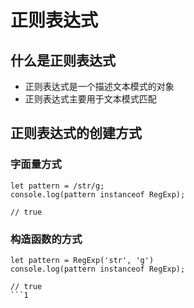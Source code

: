 # 正则表达式
## 什么是正则表达式
- 正则表达式是一个描述文本模式的对象
- 正则表达式主要用于文本模式匹配
## 正则表达式的创建方式
### 字面量方式
```
let pattern = /str/g;
console.log(pattern instanceof RegExp);

// true
```
### 构造函数的方式
```
let pattern = RegExp('str', 'g')
console.log(pattern instanceof RegExp);

// true
```1